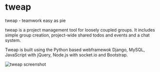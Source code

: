 tweap
=====

tweap - teamwork easy as pie

tweap is a project management tool for loosely coupled groups. It includes simple group creation, project-wide shared todos and events and a chat system.

Tweap is built using the Python based webframewok Django, MySQL, JavaScript with jQuery, Node.js with socket.io and Bootstrap.

![tweap screenshot](https://github.com/easy-as-pie-labs/tweap/blob/master/tweap.png)
